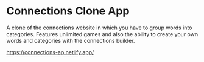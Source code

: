# Connections Clone App

A clone of the connections website in which you have to group words into categories. Features unlimited games and also the ability to create your own words and categories with the connections builder. 

<https://connections-ap.netlify.app/>
